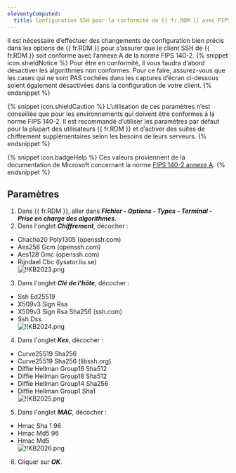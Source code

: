 ```yaml
---
eleventyComputed:
  title: Configuration SSH pour la conformité de {{ fr.RDM }} avec FIPS 140-2
---
```

Il est nécessaire d’effectuer des changements de configuration bien précis dans les options de {{ fr.RDM }} pour s’assurer que le client SSH de {{ fr.RDM }} soit conforme avec l’annexe A de la norme FIPS 140-2. 
{% snippet icon.shieldNotice %} 
Pour être en conformité, il vous faudra d’abord désactiver les algorithmes non conformes. Pour ce faire, assurez-vous que les cases qui ne sont PAS cochées dans les captures d’écran ci-dessous soient également désactivées dans la configuration de votre client. 
{% endsnippet %}
 
{% snippet icon.shieldCaution %} 
L’utilisation de ces paramètres n’est conseillée que pour les environnements qui doivent être conformes à la norme FIPS 140-2. Il est recommandé d’utiliser les paramètres par défaut pour la plupart des utilisateurs {{ fr.RDM }} et d’activer des suites de chiffrement supplémentaires selon les besoins de leurs serveurs. 
{% endsnippet %}
 
{% snippet icon.badgeHelp %} 
Ces valeurs proviennent de la documentation de Microsoft concernant la norme [FIPS 140-2 annexe A](https://docs.microsoft.com/fr-ca/cpp/linux/set-up-fips-compliant-secure-remote-linux-development?view=msvc-160). 
{% endsnippet %}
 
## Paramètres 
1. Dans {{ fr.RDM }}, aller dans ***Fichier - Options - Types - Terminal - Prise en charge des algorithmes***. 
1. Dans l'onglet ***Chiffrement***, décocher : 
* Chacha20 Poly1305 (openssh<area><area>.com) 
* Aes256 Gcm (openssh<area>.com) 
* Aes128 Gmc (openssh<area>.com) 
* Rijndael Cbc (lysator<area>.liu.se)  
![!!KB2023.png](https://webdevolutions.azureedge.net/docs/fr/kb/KB2023.png) 
3. Dans l'onglet ***Clé de l'hôte***, décocher : 
* Ssh Ed25519 
* X509v3 Sign Rsa 
* X509v3 Sign Rsa Sha256 (ssh<area>.com) 
* Ssh Dss  
![!!KB2024.png](https://webdevolutions.azureedge.net/docs/fr/kb/KB2024.png) 
4. Dans l'onglet ***Kex***, décocher : 
* Curve25519 Sha256 
* Curve25519 Sha256 (libssh<area>.org) 
* Diffie Hellman Group16 Sha512 
* Diffie Hellman Group18 Sha512 
* Diffie Hellman Group14 Sha256 
* Diffie Hellman Group1 Sha1  
![!!KB2025.png](https://webdevolutions.azureedge.net/docs/fr/kb/KB2025.png) 
5. Dans l'onglet ***MAC***, décocher : 
* Hmac Sha 1 96 
* Hmac Md5 96 
* Hmac Md5  
![!!KB2026.png](https://webdevolutions.azureedge.net/docs/fr/kb/KB2026.png) 
6. Cliquer sur ***OK***. 

